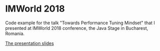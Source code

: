 # IMWorld 2018
Code example for the talk "Towards Performance Tuning Mindset" that I presented at IMWorld 2018 conference, the Java Stage in Bucharest, Romania.

[The presentation slides](https://github.com/ChelaruViorel/imworld2018/blob/master/Towards%20performance%20tuning%20mindset.pdf)
